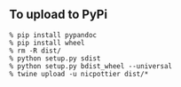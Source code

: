To upload to PyPi
--------------------

```shell
% pip install pypandoc
% pip install wheel
% rm -R dist/
% python setup.py sdist
% python setup.py bdist_wheel --universal
% twine upload -u nicpottier dist/*
```